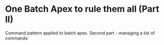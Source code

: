 # One Batch Apex to rule them all (Part II)
Command pattern applied to batch apex. Second part - managing a list of commands
